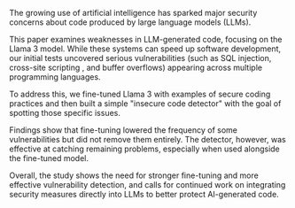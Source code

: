 The growing use of artificial intelligence has sparked major security concerns about code produced by large language models (LLMs). 

This paper examines weaknesses in LLM-generated code, focusing on the Llama 3 model. While these systems can speed up software development, our initial tests uncovered serious vulnerabilities (such as SQL injection, cross-site scripting , and buffer overflows) appearing across multiple programming languages. 

To address this, we fine-tuned Llama 3 with examples of secure coding practices and then built a simple "insecure code detector" with the goal of spotting those specific issues. 

Findings show that fine-tuning lowered the frequency of some vulnerabilities but did not remove them entirely. The detector, however, was effective at catching remaining problems, especially when used alongside the fine-tuned model. 

Overall, the study shows the need for stronger fine-tuning and more effective vulnerability detection, and calls for continued work on integrating security measures directly into LLMs to better protect AI-generated code.
